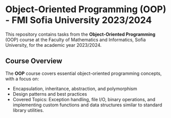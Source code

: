 # Object-Oriented Programming (OOP) - FMI Sofia University 2023/2024

This repository contains tasks from the **Object-Oriented Programming** (OOP) course at the Faculty of Mathematics and Informatics, Sofia University, for the academic year 2023/2024.

## Course Overview

The **OOP** course covers essential object-oriented programming concepts, with a focus on:
- Encapsulation, inheritance, abstraction, and polymorphism
- Design patterns and best practices
- Covered Topics: Exception handling, file I/O, binary operations, and implementing custom functions and data structures similar to standard library utilities.
